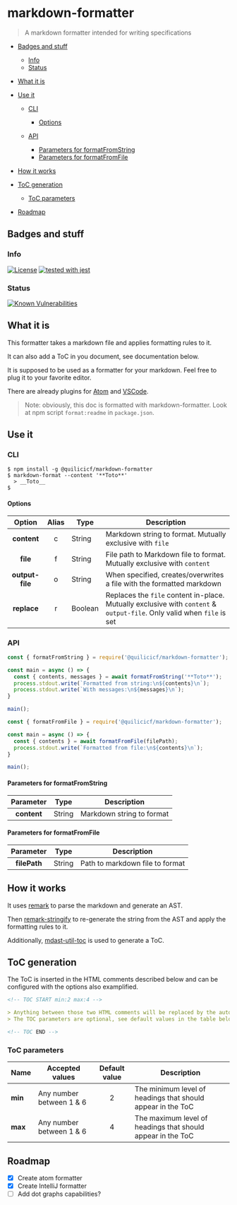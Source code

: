 # markdown-formatter

> A markdown formatter intended for writing specifications

<!-- TOC START min:2 max: 4 -->

* [Badges and stuff](#badges-and-stuff)

  * [Info](#info)
  * [Status](#status)

* [What it is](#what-it-is)

* [Use it](#use-it)

  * [CLI](#cli)

    * [Options](#options)

  * [API](#api)

    * [Parameters for formatFromString](#parameters-for-formatfromstring)
    * [Parameters for formatFromFile](#parameters-for-formatfromfile)

* [How it works](#how-it-works)

* [ToC generation](#toc-generation)

  * [ToC parameters](#toc-parameters)

* [Roadmap](#roadmap)

<!-- TOC END -->

## Badges and stuff

### Info

[![License](https://img.shields.io/badge/License-Apache%202.0-blue.svg)](https://opensource.org/licenses/Apache-2.0)
[![tested with jest](https://img.shields.io/badge/tested_with-jest-99424f.svg)](https://github.com/facebook/jest)

### Status

[![Known Vulnerabilities](https://snyk.io/test/github/quilicicf/markdown-formatter/badge.svg)](https://snyk.io/test/github/quilicicf/markdown-formatter)

## What it is

This formatter takes a markdown file and applies formatting rules to it.

It can also add a ToC in you document, see documentation below.

It is supposed to be used as a formatter for your markdown. Feel free to plug it to your favorite editor.

There are already plugins for [Atom](https://atom.io/packages/markdown-spec-formatter) and [VSCode](https://marketplace.visualstudio.com/items?itemName=quilicicf.markdown-spec-formatter).

> Note: obviously, this doc is formatted with markdown-formatter. Look at npm script `format:readme` in `package.json`.

## Use it

### CLI

```shell
$ npm install -g @quilicicf/markdown-formatter
$ markdown-format --content '**Toto**'
  > __Toto__
$
```

#### Options

|      Option     | Alias | Type    | Description                                                                                                            |
| :-------------: | :---: | ------- | ---------------------------------------------------------------------------------------------------------------------- |
|   __content__   |   c   | String  | Markdown string to format. Mutually exclusive with `file`                                                              |
|     __file__    |   f   | String  | File path to Markdown file to format. Mutually exclusive with `content`                                                |
| __output-file__ |   o   | String  | When specified, creates/overwrites a file with the formatted markdown                                                  |
|   __replace__   |   r   | Boolean | Replaces the `file` content in-place. Mutually exclusive with `content` & `output-file`. Only valid when `file` is set |

### API

```js
const { formatFromString } = require('@quilicicf/markdown-formatter');

const main = async () => {
  const { contents, messages } = await formatFromString('**Toto**');
  process.stdout.write(`Formatted from string:\n${contents}\n`);
  process.stdout.write(`With messages:\n${messages}\n`);
}

main();
```

```js
const { formatFromFile } = require('@quilicicf/markdown-formatter');

const main = async () => {
  const { contents } = await formatFromFile(filePath);
  process.stdout.write(`Formatted from file:\n${contents}\n`);
}

main();
```

#### Parameters for formatFromString

|  Parameter  |  Type  | Description               |
| :---------: | :----: | ------------------------- |
| __content__ | String | Markdown string to format |

#### Parameters for formatFromFile

|   Parameter  |  Type  | Description                     |
| :----------: | :----: | ------------------------------- |
| __filePath__ | String | Path to markdown file to format |

## How it works

It uses [remark](https://www.npmjs.com/package/remark) to parse the markdown and generate an AST.

Then [remark-stringify](https://www.npmjs.com/package/remark-stringify) to re-generate the string from the AST and apply the formatting rules to it.

Additionally, [mdast-util-toc](https://www.npmjs.com/package/mdast-util-toc) is used to generate a ToC.

## ToC generation

The ToC is inserted in the HTML comments described below and can be configured with the options also examplified.

```markdown
<!-- TOC START min:2 max:4 -->

> Anything between those two HTML comments will be replaced by the auto-generated ToC.
> The TOC parameters are optional, see default values in the table below

<!-- TOC END -->
```

### ToC parameters

| Name    | Accepted values          | Default value | Description                                                 |
| ------- | ------------------------ | :-----------: | ----------------------------------------------------------- |
| __min__ | Any number between 1 & 6 |       2       | The minimum level of headings that should appear in the ToC |
| __max__ | Any number between 1 & 6 |       4       | The maximum level of headings that should appear in the ToC |

## Roadmap

* [x] Create atom formatter
* [x] Create IntelliJ formatter
* [ ] Add dot graphs capabilities?
